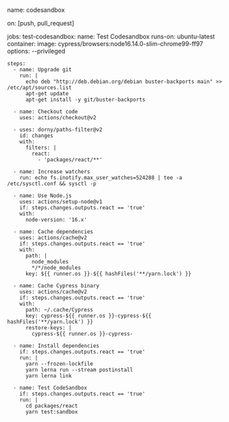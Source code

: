 name: codesandbox

on: [push, pull_request]

jobs:
test-codesandbox:
name: Test Codesandbox
runs-on: ubuntu-latest
container:
image: cypress/browsers:node16.14.0-slim-chrome99-ff97
options: --privileged

    steps:
      - name: Upgrade git
        run: |
          echo deb "http://deb.debian.org/debian buster-backports main" >> /etc/apt/sources.list
          apt-get update
          apt-get install -y git/buster-backports

      - name: Checkout code
        uses: actions/checkout@v2

      - uses: dorny/paths-filter@v2
        id: changes
        with:
          filters: |
            react:
              - 'packages/react/**'

      - name: Increase watchers
        run: echo fs.inotify.max_user_watches=524288 | tee -a /etc/sysctl.conf && sysctl -p

      - name: Use Node.js
        uses: actions/setup-node@v1
        if: steps.changes.outputs.react == 'true'
        with:
          node-version: '16.x'

      - name: Cache dependencies
        uses: actions/cache@v2
        if: steps.changes.outputs.react == 'true'
        with:
          path: |
            node_modules
            */*/node_modules
          key: ${{ runner.os }}-${{ hashFiles('**/yarn.lock') }}

      - name: Cache Cypress binary
        uses: actions/cache@v2
        if: steps.changes.outputs.react == 'true'
        with:
          path: ~/.cache/Cypress
          key: cypress-${{ runner.os }}-cypress-${{ hashFiles('**/yarn.lock') }}
          restore-keys: |
            cypress-${{ runner.os }}-cypress-

      - name: Install dependencies
        if: steps.changes.outputs.react == 'true'
        run: |
          yarn --frozen-lockfile
          yarn lerna run --stream postinstall
          yarn lerna link

      - name: Test CodeSandbox
        if: steps.changes.outputs.react == 'true'
        run: |
          cd packages/react
          yarn test:sandbox

